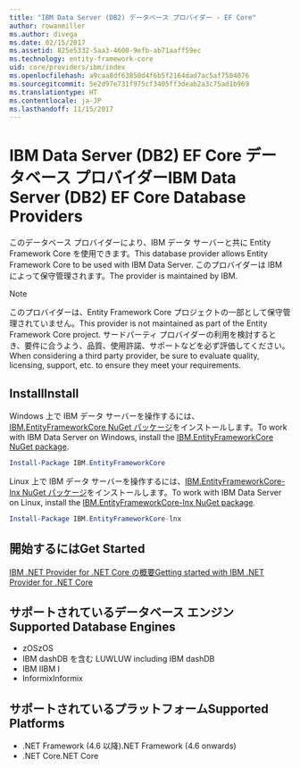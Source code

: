 ```yaml
---
title: "IBM Data Server (DB2) データベース プロバイダー - EF Core"
author: rowanmiller
ms.author: divega
ms.date: 02/15/2017
ms.assetid: 825e5332-5aa3-4600-9efb-ab71aaff59ec
ms.technology: entity-framework-core
uid: core/providers/ibm/index
ms.openlocfilehash: a9caa8df63850d4f6b5f2164dad7ac5af7504076
ms.sourcegitcommit: 5e2d97e731f975cf3405ff3deab2a3c75ad1b969
ms.translationtype: HT
ms.contentlocale: ja-JP
ms.lasthandoff: 11/15/2017
---
```

# <a name="ibm-data-server-db2-ef-core-database-providers"></a><span data-ttu-id="db8ed-102">IBM Data Server (DB2) EF Core データベース プロバイダー</span><span class="sxs-lookup"><span data-stu-id="db8ed-102">IBM Data Server (DB2) EF Core Database Providers</span></span>

<span data-ttu-id="db8ed-103">このデータベース プロバイダーにより、IBM データ サーバーと共に Entity Framework Core を使用できます。</span><span class="sxs-lookup"><span data-stu-id="db8ed-103">This database provider allows Entity Framework Core to be used with IBM Data Server.</span></span> <span data-ttu-id="db8ed-104">このプロバイダーは IBM によって保守管理されます。</span><span class="sxs-lookup"><span data-stu-id="db8ed-104">The provider is maintained by IBM.</span></span>

> [!NOTE]  
> <span data-ttu-id="db8ed-105">このプロバイダーは、Entity Framework Core プロジェクトの一部として保守管理されていません。</span><span class="sxs-lookup"><span data-stu-id="db8ed-105">This provider is not maintained as part of the Entity Framework Core project.</span></span> <span data-ttu-id="db8ed-106">サードパーティ プロバイダーの利用を検討するとき、要件に合うよう、品質、使用許諾、サポートなどを必ず評価してください。</span><span class="sxs-lookup"><span data-stu-id="db8ed-106">When considering a third party provider, be sure to evaluate quality, licensing, support, etc. to ensure they meet your requirements.</span></span>

## <a name="install"></a><span data-ttu-id="db8ed-107">Install</span><span class="sxs-lookup"><span data-stu-id="db8ed-107">Install</span></span>

<span data-ttu-id="db8ed-108">Windows 上で IBM データ サーバーを操作するには、[IBM.EntityFrameworkCore NuGet パッケージ](https://www.nuget.org/packages/IBM.EntityFrameworkCore)をインストールします。</span><span class="sxs-lookup"><span data-stu-id="db8ed-108">To work with IBM Data Server on Windows, install the [IBM.EntityFrameworkCore NuGet package](https://www.nuget.org/packages/IBM.EntityFrameworkCore).</span></span>

``` powershell
Install-Package IBM.EntityFrameworkCore
```

<span data-ttu-id="db8ed-109">Linux 上で IBM データ サーバーを操作するには、[IBM.EntityFrameworkCore-lnx NuGet パッケージ](https://www.nuget.org/packages/IBM.EntityFrameworkCore-lnx)をインストールします。</span><span class="sxs-lookup"><span data-stu-id="db8ed-109">To work with IBM Data Server on Linux, install the [IBM.EntityFrameworkCore-lnx NuGet package](https://www.nuget.org/packages/IBM.EntityFrameworkCore-lnx).</span></span>

``` powershell
Install-Package IBM.EntityFrameworkCore-lnx
```

## <a name="get-started"></a><span data-ttu-id="db8ed-110">開始するには</span><span class="sxs-lookup"><span data-stu-id="db8ed-110">Get Started</span></span>

[<span data-ttu-id="db8ed-111">IBM .NET Provider for .NET Core の概要</span><span class="sxs-lookup"><span data-stu-id="db8ed-111">Getting started with IBM .NET Provider for .NET Core</span></span>](https://www.ibm.com/developerworks/community/blogs/96960515-2ea1-4391-8170-b0515d08e4da/entry/DB2DotnetCore?lang=en)

## <a name="supported-database-engines"></a><span data-ttu-id="db8ed-112">サポートされているデータベース エンジン</span><span class="sxs-lookup"><span data-stu-id="db8ed-112">Supported Database Engines</span></span>

* <span data-ttu-id="db8ed-113">zOS</span><span class="sxs-lookup"><span data-stu-id="db8ed-113">zOS</span></span>
* <span data-ttu-id="db8ed-114">IBM dashDB を含む LUW</span><span class="sxs-lookup"><span data-stu-id="db8ed-114">LUW including IBM dashDB</span></span>
* <span data-ttu-id="db8ed-115">IBM I</span><span class="sxs-lookup"><span data-stu-id="db8ed-115">IBM I</span></span>
* <span data-ttu-id="db8ed-116">Informix</span><span class="sxs-lookup"><span data-stu-id="db8ed-116">Informix</span></span>

## <a name="supported-platforms"></a><span data-ttu-id="db8ed-117">サポートされているプラットフォーム</span><span class="sxs-lookup"><span data-stu-id="db8ed-117">Supported Platforms</span></span>

* <span data-ttu-id="db8ed-118">.NET Framework (4.6 以降)</span><span class="sxs-lookup"><span data-stu-id="db8ed-118">.NET Framework (4.6 onwards)</span></span>
* <span data-ttu-id="db8ed-119">.NET Core</span><span class="sxs-lookup"><span data-stu-id="db8ed-119">.NET Core</span></span>
